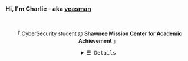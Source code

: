 ### Hi, I'm Charlie - aka [veasman](https://github.com/veasman)

<br>
<p align="center">
    「 CyberSecurity student @ <b>Shawnee Mission Center for Academic Achievement</b> 」<br>
</p>
<details align="center">
    <summary> <samp>&#9776; Details</samp></summary>
    <p align="center">
        <img align=center src=https://github-readme-stats.vercel.app/api?username=veasman&show_icons=true&theme=tokyonight>
        <br>
        <br>
        <a href="https://github.com/veasman?tab=repositories" target="_blank"><img alt="Code"
                src="https://img.shields.io/badge/-code-202020?style=flat-square&logo=Plex&logoColor=white"></a>
        <a href="https://github.com/veasman?tab=repositories&language=cpp" target="_blank"><img alt="HTML"
                src="https://img.shields.io/badge/-C++-226386?style=flat-square&logo=C&logoColor=white"></a>
        <a href="https://github.com/veasman?tab=repositories&language=shell" target="_blank"><img alt="Sass"
                src="https://img.shields.io/badge/-Shell-198d0e?style=flat-square&logo=linux&logoColor=white"></a>
    </p>
</details>
